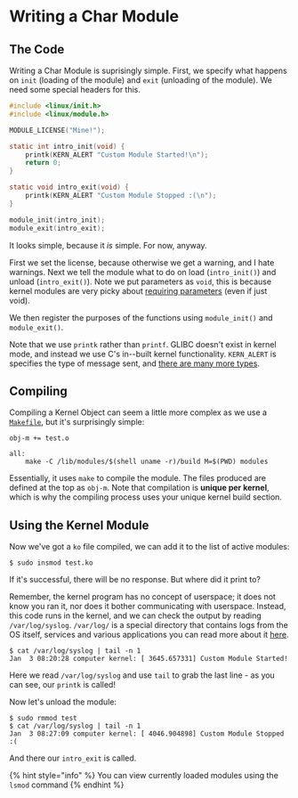 # Writing a Char Module

## The Code

Writing a Char Module is suprisingly simple. First, we specify what happens on `init` \(loading of the module\) and `exit` \(unloading of the module\). We need some special headers for this.

```c
#include <linux/init.h>
#include <linux/module.h>

MODULE_LICENSE("Mine!");

static int intro_init(void) {
    printk(KERN_ALERT "Custom Module Started!\n");
    return 0;
}

static void intro_exit(void) {
    printk(KERN_ALERT "Custom Module Stopped :(\n");
}

module_init(intro_init);
module_exit(intro_exit);

```

It looks simple, because it _is_ simple. For now, anyway.

First we set the license, because otherwise we get a warning, and I hate warnings. Next we tell the module what to do on load \(`intro_init()`\) and unload \(`intro_exit()`\). Note we put parameters as `void`, this is because kernel modules are very picky about [requiring parameters](https://stackoverflow.com/questions/40309582/kernel-module-compiler-error-function-declaration-isn-t-a-prototype-werror-st) \(even if just void\).

We then register the purposes of the functions using `module_init()` and `module_exit()`.

Note that we use `printk` rather than `printf`. GLIBC doesn't exist in kernel mode, and instead we use C's in--built kernel functionality. `KERN_ALERT` is specifies the type of message sent, and [there are many more types](https://www.kernel.org/doc/html/latest/core-api/printk-basics.html).

## Compiling

Compiling a Kernel Object can seem a little more complex as we use a [`Makefile`](https://opensource.com/article/18/8/what-how-makefile), but it's surprisingly simple:

```text
obj-m += test.o
 
all:
	make -C /lib/modules/$(shell uname -r)/build M=$(PWD) modules
```

Essentially, it uses `make` to compile the module. The files produced are defined at the top as `obj-m`. Note that compilation is **unique per kernel**, which is why the compiling process uses your unique kernel build section.

## Using the Kernel Module

Now we've got a `ko` file compiled, we can add it to the list of active modules:

```text
$ sudo insmod test.ko
```

If it's successful, there will be no response. But where did it print to?

Remember, the kernel program has no concept of userspace; it does not know you ran it, nor does it bother communicating with userspace. Instead, this code runs in the kernel, and we can check the output by reading `/var/log/syslog`. `/var/log/` is a special directory that contains logs from the OS itself, services and various applications you can read more about it [here](https://www.loggly.com/ultimate-guide/linux-logging-basics/).

```text
$ cat /var/log/syslog | tail -n 1
Jan  3 08:20:28 computer kernel: [ 3645.657331] Custom Module Started!
```

Here we read `/var/log/syslog` and use `tail` to grab the last line - as you can see, our `printk` is called!

Now let's unload the module:

```text
$ sudo rmmod test
$ cat /var/log/syslog | tail -n 1
Jan  3 08:27:09 computer kernel: [ 4046.904898] Custom Module Stopped :(
```

And there our `intro_exit` is called.

{% hint style="info" %}
You can view currently loaded modules using the `lsmod` command
{% endhint %}

